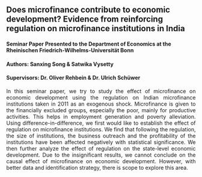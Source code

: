 ## Does microfinance contribute to economic development? Evidence from reinforcing regulation on microfinance institutions in India  
#### Seminar Paper Presented to the Department of Economics at the Rheinischen Friedrich-Wilhelms-Universität Bonn
#### Authors: Sanxing Song & Satwika Vysetty
#### Supervisors: Dr. Oliver Rehbein & Dr. Ulrich Schüwer

<div style="text-align: justify"> In this seminar paper, we try to study the effect of microfinance on economic development using the regulation on Indian microfinance institutions taken in 2011 as an exogenous shock. Microfinance is given to the financially excluded groups, especially the poor, mainly for productive activities. This helps in employment generation and poverty alleviation. Using difference-in-difference, we first would like to establish the effect of regulation on microfinance institutions. We find that following the regulation, the size of institutions, the business outreach and the profitability of the institutions have been affected negatively with statistical significance. We then further analyze the effect of regulation on the state-level economic development. Due to the insignificant results, we cannot conclude on the causal effect of microfinance on economic development. However, with better data and identification strategy, there is scope to explore this area. </div>
